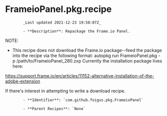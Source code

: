 # FrameioPanel.pkg.recipe

            _Last updated 2021-12-23 19:58:07Z_

            - **Description**: Repackage the Frame.io Panel.

NOTE:

- This recipe does not download the Frame.io package--feed the package into the recipe via the following format:
autopkg run FrameioPanel.pkg -p /path/to/FrameioPanel_280.zxp
Currently the installation package lives here:

https://support.frame.io/en/articles/11152-alternative-installation-of-the-adobe-extension

If there's interest in attempting to write a download recipe.

            - **Identifier**: `com.github.foigus.pkg.FrameioPanel`

            - **Parent Recipes**: `None`